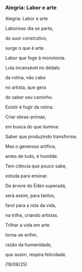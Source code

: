 ### Alegria: Labor e arte

Alegria: Labor e arte

Laborioso dia se parte,

do suor construtivo,

surge o que é arte.

Labor que foge à monotonia.

Luta incansável no dédalo

da rotina, não cabe

no artista, que gera

do saber seu caminho.

Existir é fugir da rotina.

Criar obras-primas,

em busca do que ilumina:

Saber que produzindo transforma.

Mas o generoso artífice,

antes de tudo, é humilde.

Tem ciência que pouco sabe,

estuda para ensinar.

Da árvore do Éden superada,

será assim, para tantos,

farol para a rota da vida,

na trilha, criando artistas.

Trilhar a vida em arte

torna-se enfim,

razão da humanidade,

que assim, respira felicidade.

(19/08/25)